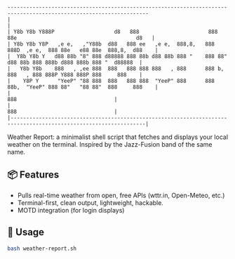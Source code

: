 ```
-------------------------------------------------------------------------------------------------------------------
|                                                                                                                 |
| Y8b Y8b Y888P                   d8   888                      888 88e                                      d8   |  
| Y8b Y8b Y8P   ,e e,   ,"Y88b  d88   888 ee   ,e e,  888,8,   888 888D  ,e e,  888 88e   e88 88e  888,8,  d88    |  
|  Y8b Y8b Y   d88 88b "8" 888 d88888 888 88b d88 88b 888 "    888 88"  d88 88b 888 888b d888 888b 888 "  d88888  |  
|   Y8b Y8b    888   , ,ee 888  888   888 888 888   , 888      888 b,   888   , 888 888P Y888 888P 888     888    |  
|    Y8P Y      "YeeP" "88 888  888   888 888  "YeeP" 888      888 88b,  "YeeP" 888 88"   "88 88"  888     888    |  
|                                                                               888                               |  
|                                                                               888                               |
|-----------------------------------------------------------------------------------------------------------------|
```

Weather Report: a minimalist shell script that fetches and displays your local weather on the terminal.
Inspired by the Jazz-Fusion band of the same name.

## 📦 Features
- Pulls real-time weather from open, free APIs (wttr.in, Open-Meteo, etc.)
- Terminal-first, clean output, lightweight, hackable.
- MOTD integration (for login displays)

## 🚀 Usage
```bash
bash weather-report.sh
```

